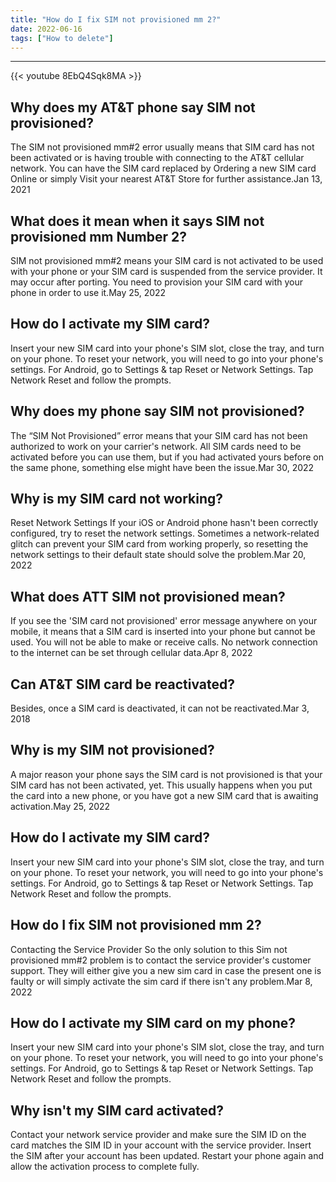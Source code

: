 ```yaml
---
title: "How do I fix SIM not provisioned mm 2?"
date: 2022-06-16
tags: ["How to delete"]
---
```


---
{{< youtube 8EbQ4Sqk8MA >}}
## Why does my AT&T phone say SIM not provisioned?
The SIM not provisioned mm#2 error usually means that SIM card has not been activated or is having trouble with connecting to the AT&T cellular network. You can have the SIM card replaced by Ordering a new SIM card Online or simply Visit your nearest AT&T Store for further assistance.Jan 13, 2021

## What does it mean when it says SIM not provisioned mm Number 2?
SIM not provisioned mm#2 means your SIM card is not activated to be used with your phone or your SIM card is suspended from the service provider. It may occur after porting. You need to provision your SIM card with your phone in order to use it.May 25, 2022

## How do I activate my SIM card?
Insert your new SIM card into your phone's SIM slot, close the tray, and turn on your phone. To reset your network, you will need to go into your phone's settings. For Android, go to Settings & tap Reset or Network Settings. Tap Network Reset and follow the prompts.

## Why does my phone say SIM not provisioned?
The “SIM Not Provisioned” error means that your SIM card has not been authorized to work on your carrier's network. All SIM cards need to be activated before you can use them, but if you had activated yours before on the same phone, something else might have been the issue.Mar 30, 2022

## Why is my SIM card not working?
Reset Network Settings If your iOS or Android phone hasn't been correctly configured, try to reset the network settings. Sometimes a network-related glitch can prevent your SIM card from working properly, so resetting the network settings to their default state should solve the problem.Mar 20, 2022

## What does ATT SIM not provisioned mean?
If you see the 'SIM card not provisioned' error message anywhere on your mobile, it means that a SIM card is inserted into your phone but cannot be used. You will not be able to make or receive calls. No network connection to the internet can be set through cellular data.Apr 8, 2022

## Can AT&T SIM card be reactivated?
Besides, once a SIM card is deactivated, it can not be reactivated.Mar 3, 2018

## Why is my SIM not provisioned?
A major reason your phone says the SIM card is not provisioned is that your SIM card has not been activated, yet. This usually happens when you put the card into a new phone, or you have got a new SIM card that is awaiting activation.May 25, 2022

## How do I activate my SIM card?
Insert your new SIM card into your phone's SIM slot, close the tray, and turn on your phone. To reset your network, you will need to go into your phone's settings. For Android, go to Settings & tap Reset or Network Settings. Tap Network Reset and follow the prompts.

## How do I fix SIM not provisioned mm 2?
Contacting the Service Provider So the only solution to this Sim not provisioned mm#2 problem is to contact the service provider's customer support. They will either give you a new sim card in case the present one is faulty or will simply activate the sim card if there isn't any problem.Mar 8, 2022

## How do I activate my SIM card on my phone?
Insert your new SIM card into your phone's SIM slot, close the tray, and turn on your phone. To reset your network, you will need to go into your phone's settings. For Android, go to Settings & tap Reset or Network Settings. Tap Network Reset and follow the prompts.

## Why isn't my SIM card activated?
Contact your network service provider and make sure the SIM ID on the card matches the SIM ID in your account with the service provider. Insert the SIM after your account has been updated. Restart your phone again and allow the activation process to complete fully.

